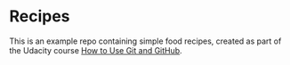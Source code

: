 # Recipes

This is an example repo containing simple food recipes, created as part of the Udacity course [How to Use Git and GitHub](https://www.udacity.com/course/how-to-use-git-and-github--ud775).
